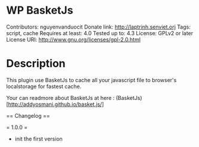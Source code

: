 # WP BasketJs
Contributors: nguyenvanduocit
Donate link: http://laptrinh.senviet.orj
Tags: script, cache
Requires at least: 4.0
Tested up to: 4.3
License: GPLv2 or later
License URI: http://www.gnu.org/licenses/gpl-2.0.html

# Description

This plugin use BasketJs to cache all your javascript file to browser's localstorage for fastest cache.

Your can readmore about BasketJs at here : (BasketJs)[http://addyosmani.github.io/basket.js/]

== Changelog ==

= 1.0.0 =
* init the first version